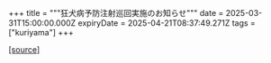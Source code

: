 +++
title = """狂犬病予防注射巡回実施のお知らせ"""
date = 2025-03-31T15:00:00.000Z
expiryDate = 2025-04-21T08:37:49.271Z
tags = ["kuriyama"]
+++


[[source]](https://www.town.kuriyama.hokkaido.jp/soshiki/44/206.html)
